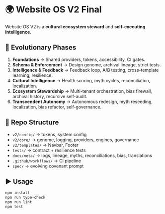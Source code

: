 # 🌍 Website OS V2 Final

Website OS V2 is a **cultural ecosystem steward** and **self-executing intelligence**.

## 🚀 Evolutionary Phases
1. **Foundations** → Shared providers, tokens, accessibility, CI gates.
2. **Schema & Enforcement** → Design genome, archival lineage, strict tests.
3. **Intelligence & Feedback** → Feedback loop, A/B testing, cross-template learning, resilience.
4. **Cultural Intelligence** → Health scoring, myth cycles, reconciliation, localization.
5. **Ecosystem Stewardship** → Multi-tenant orchestration, bias firewall, archival history, recursive self-audit.
6. **Transcendent Autonomy** → Autonomous redesign, myth reseeding, localization, bias refactor, self-governance.

## 📂 Repo Structure
- `v2/config/` → tokens, system config
- `v2/core/` → genome, logging, providers, engines, governance
- `v2/templates/` → Navbar, Footer
- `tests/` → contract + resilience tests
- `docs/meta/` → logs, lineage, myths, reconciliations, bias, translations
- `.github/workflows/` → CI pipeline
- `spec/` → evolving covenant prompt

## ▶️ Usage
```bash
npm install
npm run type-check
npm run lint
npm test
```

